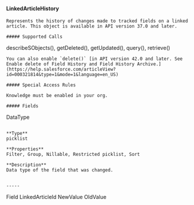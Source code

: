 #### LinkedArticleHistory

```
Represents the history of changes made to tracked fields on a linked article. This object is available in API version 37.0 and later.

##### Supported Calls
```
describeSObjects(), getDeleted(), getUpdated(), query(), retrieve()

```
You can also enable `delete()` [in API version 42.0 and later. See Enable delete of Field History and Field History Archive.](https://help.salesforce.com/articleView?id=000321814&type=1&mode=1&language=en_US)

##### Special Access Rules

Knowledge must be enabled in your org.

##### Fields

```
DataType

```

**Type**
picklist

**Properties**
Filter, Group, Nillable, Restricted picklist, Sort

**Description**
Data type of the field that was changed.


-----

```
Field
LinkedArticleId
NewValue
OldValue
